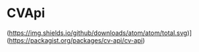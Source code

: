 # CVApi
(https://img.shields.io/github/downloads/atom/atom/total.svg)](https://packagist.org/packages/cv-api/cv-api)
